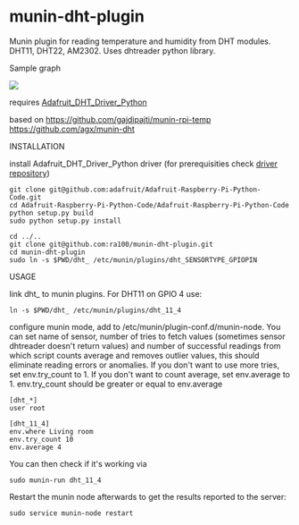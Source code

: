 # munin-dht-plugin
Munin plugin for reading temperature and humidity from DHT modules. DHT11, DHT22, AM2302. Uses dhtreader python library.

Sample graph

<img src="http://ra100.github.io/munin-dht-plugin/images/dht_11_4-day.png" />

requires <a href="https://github.com/adafruit/Adafruit-Raspberry-Pi-Python-Code/tree/master/Adafruit_DHT_Driver_Python">Adafruit_DHT_Driver_Python</a>

based on
<a href="https://github.com/gajdipajti/munin-rpi-temp">https://github.com/gajdipajti/munin-rpi-temp</a>
<a href="https://github.com/agx/munin-dht">https://github.com/agx/munin-dht</a>

INSTALLATION

install Adafruit_DHT_Driver_Python driver (for prerequisities check <a href="https://github.com/adafruit/Adafruit-Raspberry-Pi-Python-Code/tree/master/Adafruit_DHT_Driver_Python">driver repository</a>)
     
    git clone git@github.com:adafruit/Adafruit-Raspberry-Pi-Python-Code.git
    cd Adafruit-Raspberry-Pi-Python-Code/Adafruit-Raspberry-Pi-Python-Code
    python setup.py build
    sudo python setup.py install
    
    cd ../..
    git clone git@github.com:ra100/munin-dht-plugin.git
    cd munin-dht-plugin
    sudo ln -s $PWD/dht_ /etc/munin/plugins/dht_SENSORTYPE_GPIOPIN
    
USAGE

link dht_ to munin plugins. For DHT11 on GPIO 4 use:
    
    ln -s $PWD/dht_ /etc/munin/plugins/dht_11_4

configure munin mode, add to /etc/munin/plugin-conf.d/munin-node. You can set name of sensor, number of tries to fetch values (sometimes sensor dhtreader doesn't return values) and number of successful readings from which script counts average and removes outlier values, this should eliminate reading errors or anomalies. If you don't want to use more tries, set env.try_count to 1. If you don't want to count average, set env.average to 1. env.try_count should be greater or equal to env.average
    
    [dht_*]
    user root

    [dht_11_4]
    env.where Living room
    env.try_count 10
    env.average 4

You can then check if it's working via

    sudo munin-run dht_11_4

Restart the munin node afterwards to get the results reported to the server:

    sudo service munin-node restart
